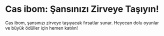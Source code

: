 # Cas ibom: Şansınızı Zirveye Taşıyın!

Cas ibom, şansınızı zirveye taşıyacak fırsatlar sunar. Heyecan dolu oyunlar ve büyük ödüller için hemen katılın!
